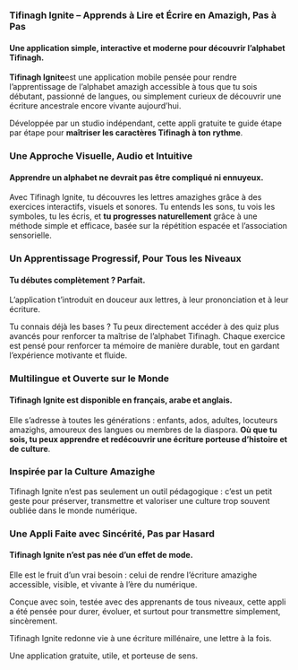 <h3>Tifinagh Ignite – Apprends à Lire et Écrire en Amazigh, Pas à Pas</h3>
<h4>Une application simple, interactive et moderne pour découvrir l’alphabet Tifinagh.</h4>
<p><strong>Tifinagh Ignite</strong>est une application mobile pensée pour rendre l’apprentissage de l’alphabet amazigh accessible à tous  que tu sois débutant, passionné de langues, ou simplement curieux de découvrir une écriture ancestrale encore vivante aujourd’hui.</p>
<p>Développée par un studio indépendant, cette appli gratuite te guide étape par étape pour <strong>maîtriser les caractères Tifinagh à ton rythme</strong>.</p>
<h3>Une Approche Visuelle, Audio et Intuitive</h3>
<h4>Apprendre un alphabet ne devrait pas être compliqué ni ennuyeux.</h4>
<p>Avec Tifinagh Ignite, tu découvres les lettres amazighes grâce à des exercices interactifs, visuels et sonores. Tu entends les sons, tu vois les symboles, tu les écris, et <strong>tu progresses naturellement</strong> grâce à une méthode simple et efficace, basée sur la répétition espacée et l’association sensorielle.</p>
<h3>Un Apprentissage Progressif, Pour Tous les Niveaux</h3>
<h4>Tu débutes complètement ? Parfait.</h4>
<p>L’application t’introduit en douceur aux lettres, à leur prononciation et à leur écriture.</p>
<p>Tu connais déjà les bases ? Tu peux directement accéder à des quiz plus avancés pour renforcer ta maîtrise de l’alphabet Tifinagh. Chaque exercice est pensé pour renforcer ta mémoire de manière durable, tout en gardant l’expérience motivante et fluide.</p>
<h3>Multilingue et Ouverte sur le Monde</h3>
<h4>Tifinagh Ignite est disponible en français, arabe et anglais.</h4>
<p>Elle s’adresse à toutes les générations : enfants, ados, adultes, locuteurs amazighs, amoureux des langues ou membres de la diaspora. <strong> Où que tu sois, tu peux apprendre et redécouvrir une écriture porteuse d’histoire et de culture</strong>.</p>
<h3>Inspirée par la Culture Amazighe</h3>
<p>Tifinagh Ignite n’est pas seulement un outil pédagogique : c’est un petit geste pour préserver, transmettre et valoriser une culture trop souvent oubliée dans le monde numérique.</p>
<h3>Une Appli Faite avec Sincérité, Pas par Hasard</h3>
<h4>Tifinagh Ignite n’est pas née d’un effet de mode.</h4>
<p>Elle est le fruit d’un vrai besoin : celui de rendre l’écriture amazighe accessible, visible, et vivante à l’ère du numérique.</p>
<p>Conçue avec soin, testée avec des apprenants de tous niveaux, cette appli a été pensée pour durer, évoluer, et surtout pour transmettre simplement, sincèrement.</p>
<p>Tifinagh Ignite redonne vie à une écriture millénaire, une lettre à la fois.</p>
<p>Une application gratuite, utile, et porteuse de sens.</p>
